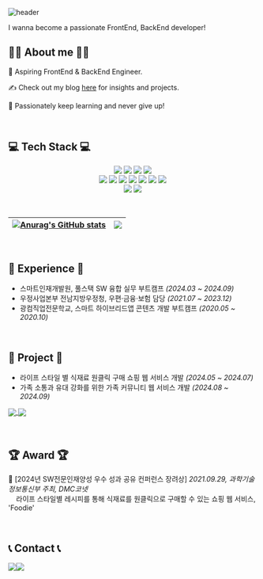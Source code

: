 ![header](https://capsule-render.vercel.app/api?type=waving&color=timeGradient&text=Welcome%20to%20Jaehyo's%20GitHub&animation=twinkling&fontSize=35&fontAlignY=40&fontAlign=70&height=200)

I wanna become a passionate FrontEnd, BackEnd developer!

## 🙋‍♂️ About me 🙋‍♂️

🌟 Aspiring FrontEnd & BackEnd Engineer.

✍️ Check out my blog [here](https://seorydev.tistory.com) for insights and projects.

💖 Passionately keep learning and never give up!

<br>

## 💻 Tech Stack 💻
<p align="center">
  <!--Techs that I've used at least once.-->
  <!--<br>-->
  <!--<br>-->
  <img src="https://img.shields.io/badge/Java-007396?style=for-the-badge&logo=JAVA&logoColor=white"/>
  <img src="https://img.shields.io/badge/Spring Boot-6DB33F?style=for-the-badge&logo=spring boot&logoColor=white"> 
  <img src="https://img.shields.io/badge/oracle-F80000?style=for-the-badge&logo=oracle&logoColor=white"> 
  <img src="https://img.shields.io/badge/mysql-4479A1?style=for-the-badge&logo=mysql&logoColor=white"> 
  <br>
  <img src="https://img.shields.io/badge/HTML5-E34F26?style=for-the-badge&logo=HTML5&logoColor=white"/>
  <img src="https://img.shields.io/badge/CSS3-1572B6?style=for-the-badge&logo=CSS3&logoColor=white"/>
  <img src="https://img.shields.io/badge/Bootstrap-7952B3?style=for-the-badge&logo=Bootstrap&logoColor=white"/>
  <img src="https://img.shields.io/badge/JavaScript-F7DF1E?style=for-the-badge&logo=javascript&logoColor=black"/>
  <!--<img src="https://img.shields.io/badge/jQuery-0769AD?style=for-the-badge&logo=jQuery&logoColor=white"/>-->
  <img src="https://img.shields.io/badge/React-61DAFB?style=for-the-badge&logo=React&logoColor=black"/>
  <img src="https://img.shields.io/badge/Node.js-339933?style=for-the-badge&logo=Node.js&logoColor=white"/>
  <img src="https://img.shields.io/badge/Express-000000?style=for-the-badge&logo=Express&logoColor=white"/>
  <br>
  <img src="https://img.shields.io/badge/Kotlin-7F52FF?style=for-the-badge&logo=kotlin&logoColor=white">
  <img src="https://img.shields.io/badge/Andoid Studio-3DDC84?style=for-the-badge&logo=android studio&logoColor=white">
  <!--<img src="https://img.shields.io/badge/Flutter-02569B?style=for-the-badge&logo=flutter&logoColor=white"/>-->
  <!--<br>-->
  <!--<img src="https://img.shields.io/badge/PHP-777BB4?style=flat-square&logo=php&logoColor=white"/>-->
  <!--<img src="https://img.shields.io/badge/Amazon S3-569A31?style=flat-square&logo=Amazon S3&logoColor=white"/>-->
</p>

<br>

| [![Anurag's GitHub stats](https://github-readme-stats.vercel.app/api?username=jaehyodev&show_icons=true&include_all_commits=true&theme=buefy&hide_border=true)](https://github.com/anuraghazra/github-readme-stats) | <img align="center" src="https://github-readme-stats.vercel.app/api/top-langs/?username=jaehyodev&layout=compact&theme=buefy&hide_border=true" /> |
| ------------- | ------------- |

<br>

## 💼 Experience 💼
- 스마트인재개발원, 풀스택 SW 융합 실무 부트캠프 _(2024.03 ~ 2024.09)_
- 우정사업본부 전남지방우정청, 우편·금융·보험 담당 _(2021.07 ~ 2023.12)_
- 광컴직업전문학교, 스마트 하이브리드앱 콘텐츠 개발 부트캠프 _(2020.05 ~ 2020.10)_

<br>

## 📂 Project 📂
- 라이프 스타일 별 식재료 원클릭 구매 쇼핑 웹 서비스 개발 _(2024.05 ~ 2024.07)_
- 가족 소통과 유대 강화를 위한 가족 커뮤니티 웹 서비스 개발 _(2024.08 ~ 2024.09)_
<div>
  <a href="https://github.com/2024-SMHRD-SW-Fullstack-1/Foodie">
    <img align="center" src="https://github-readme-stats.vercel.app/api/pin/?username=2024-SMHRD-SW-Fullstack-1&repo=foodie&theme=buefy)" />
  </a>
  <a href="https://github.com/2024-SMHRD-SW-Fullstack-1/WeFAM">
    <img align="center" src="https://github-readme-stats.vercel.app/api/pin/?username=2024-SMHRD-SW-Fullstack-1&repo=wefam&theme=buefy" />
  </a>
</div>

<br>
<br>

## 🏆 Award 🏆
🥉 [2024년 SW전문인재양성 우수 성과 공유 컨퍼런스 장려상] *2021.09.29, 과학기술정보통신부 주최, DMC코넷*
<br> &nbsp; &nbsp; 라이프 스타일별 레시피를 통해 식재료를 원클릭으로 구매할 수 있는 쇼핑 웹 서비스, 'Foodie'

<br>

## 📞 Contact 📞
<div style="display:flex; flex-direction:row;">
    <a href="https://www.instagram.com/rlxwxgy">
        <img src="https://img.shields.io/badge/Instagram-E4405F?style=for-the-badge&logo=Instagram&logoColor=white"> 
    </a>
    <a href="mailto:kimjaehyo0623@gmail.com">
        <img src="https://img.shields.io/badge/Gmail-EA4335?style=for-the-badge&logo=Gmail&logoColor=white"> 
    </a>
</div>
